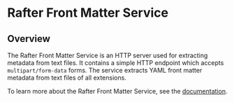 # Rafter Front Matter Service

## Overview

The Rafter Front Matter Service is an HTTP server used for extracting metadata from text files. It contains a simple HTTP endpoint which accepts `multipart/form-data` forms. The service extracts YAML front matter metadata from text files of all extensions.

To learn more about the Rafter Front Matter Service, see the [documentation](https://kyma-project.io/docs/components/rafter/#details-front-matter-service).